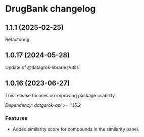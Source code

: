 # DrugBank changelog

## 1.1.1 (2025-02-25)

Refactoring

## 1.0.17 (2024-05-28)

Update of @datagrok-libraries/utils

## 1.0.16 (2023-06-27)

This release focuses on improving package usability.

*Dependency: datgarok-api >= 1.15.2*

### Features

* Added similarity score for compounds in the similarity panel.
